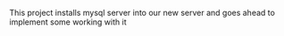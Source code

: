 This project installs mysql server into our new server and goes ahead to implement some working with it
